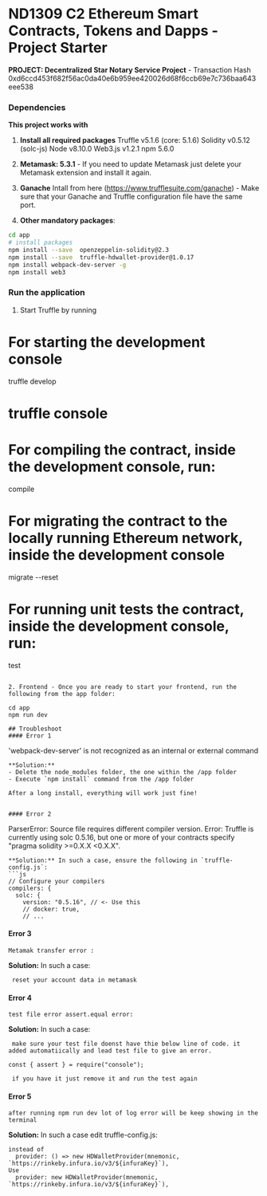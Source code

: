# ND1309 C2 Ethereum Smart Contracts, Tokens and Dapps - Project Starter 
**PROJECT: Decentralized Star Notary Service Project** - 
Transaction Hash
0xd6ccd453f682f56ac0da40e6b959ee420026d68f6ccb69e7c736baa643eee538


### Dependencies
**This project works with**
1. **Install all required packages**
Truffle v5.1.6 (core: 5.1.6)
Solidity v0.5.12 (solc-js)
Node v8.10.0
Web3.js v1.2.1 
npm 5.6.0


2. **Metamask: 5.3.1** - If you need to update Metamask just delete your Metamask extension and install it again.


3. **Ganache** 
Intall from here (https://www.trufflesuite.com/ganache) - Make sure that your Ganache and Truffle configuration file have the same port.


4. **Other mandatory packages**:
```bash
cd app
# install packages
npm install --save  openzeppelin-solidity@2.3
npm install --save  truffle-hdwallet-provider@1.0.17
npm install webpack-dev-server -g
npm install web3
```


### Run the application
1. Start Truffle by running


# For starting the development console
truffle develop
# truffle console

# For compiling the contract, inside the development console, run:
compile

# For migrating the contract to the locally running Ethereum network, inside the development console
migrate --reset

# For running unit tests the contract, inside the development console, run:
test
```

2. Frontend - Once you are ready to start your frontend, run the following from the app folder:

cd app
npm run dev

## Troubleshoot
#### Error 1 
```
'webpack-dev-server' is not recognized as an internal or external command
```
**Solution:**
- Delete the node_modules folder, the one within the /app folder
- Execute `npm install` command from the /app folder

After a long install, everything will work just fine!


#### Error 2
```
ParserError: Source file requires different compiler version. 
Error: Truffle is currently using solc 0.5.16, but one or more of your contracts specify "pragma solidity >=0.X.X <0.X.X".
```
**Solution:** In such a case, ensure the following in `truffle-config.js`:
```js
// Configure your compilers  
compilers: {    
  solc: {      
    version: "0.5.16", // <- Use this        
    // docker: true,
    // ...
```

#### Error 3
```
Metamak transfer error : 
```
**Solution:** In such a case:
```
 reset your account data in metamask
```

#### Error 4
```
test file error assert.equal error: 
```
**Solution:** In such a case:
```
 make sure your test file doenst have thie below line of code. it added automatiically and lead test file to give an error.

const { assert } = require("console");

 if you have it just remove it and run the test again
```

#### Error 5
```
after running npm run dev lot of log error will be keep showing in the terminal 
```
**Solution:** In such a case edit truffle-config.js:
```
instead of 
  provider: () => new HDWalletProvider(mnemonic, `https://rinkeby.infura.io/v3/${infuraKey}`),
Use
  provider: new HDWalletProvider(mnemonic, `https://rinkeby.infura.io/v3/${infuraKey}`), 
```